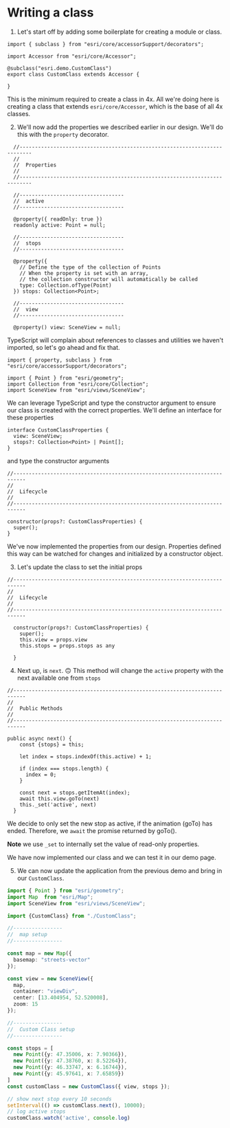 # Writing a class

1.  Let's start off by adding some boilerplate for creating a module or class.

```tsx
import { subclass } from "esri/core/accessorSupport/decorators";

import Accessor from "esri/core/Accessor";

@subclass("esri.demo.CustomClass")
export class CustomClass extends Accessor {

}

```

This is the minimum required to create a class in 4x. All we're doing here is creating a class that extends `esri/core/Accessor`, which is the base of all 4x classes.

2.  We'll now add the properties we described earlier in our design. We'll do this with the `property` decorator.

```tsx
  //--------------------------------------------------------------------------
  //
  //  Properties
  //
  //--------------------------------------------------------------------------

  //----------------------------------
  //  active
  //----------------------------------

  @property({ readOnly: true })
  readonly active: Point = null;

  //----------------------------------
  //  stops
  //----------------------------------

  @property({
    // Define the type of the collection of Points
    // When the property is set with an array,
    // the collection constructor will automatically be called
    type: Collection.ofType(Point)
  }) stops: Collection<Point>;

  //----------------------------------
  //  view
  //----------------------------------

  @property() view: SceneView = null;
```

TypeScript will complain about references to classes and utilities we haven't imported, so let's go ahead and fix that.

```tsx
import { property, subclass } from "esri/core/accessorSupport/decorators";

import { Point } from "esri/geometry";
import Collection from "esri/core/Collection";
import SceneView from "esri/views/SceneView";

```

We can leverage TypeScript and type the constructor argument to ensure our class is created with the correct properties. We'll define an interface for these properties

```tsx
interface CustomClassProperties {
  view: SceneView;
  stops?: Collection<Point> | Point[];
}
```

and type the constructor arguments

```tsx
//--------------------------------------------------------------------------
//
//  Lifecycle
//
//--------------------------------------------------------------------------

constructor(props?: CustomClassProperties) {
  super();
}
```

We've now implemented the properties from our design. Properties defined this way can be watched for changes and initialized by a constructor object.

3.  Let's update the class to set the initial props

```tsx
//--------------------------------------------------------------------------
//
//  Lifecycle
//
//--------------------------------------------------------------------------

  constructor(props?: CustomClassProperties) {
    super();
    this.view = props.view
    this.stops = props.stops as any
    
  }
```



4.  Next up, is `next`. 🙃 This method will change the `active` property with the next available one from `stops`

```tsx
//--------------------------------------------------------------------------
//
//  Public Methods
//
//--------------------------------------------------------------------------

public async next() {
    const {stops} = this;

    let index = stops.indexOf(this.active) + 1;

    if (index === stops.length) {
      index = 0;
    }

    const next = stops.getItemAt(index);
    await this.view.goTo(next)
    this._set('active', next)
  }
```
We decide to only set the new stop as active, if the animation (goTo) has ended. Therefore, we `await` the promise returned by goTo().

**Note** we use `_set` to internally set the value of read-only properties.

We have now implemented our class and we can test it in our demo page.

5.  We can now update the application from the previous demo and bring in our `CustomClass`.

```ts
import { Point } from "esri/geometry";
import Map  from "esri/Map";
import SceneView from "esri/views/SceneView";

import {CustomClass} from "./CustomClass";

//----------------
//  map setup
//----------------

const map = new Map({
  basemap: "streets-vector"
});

const view = new SceneView({
  map,
  container: "viewDiv",
  center: [13.404954, 52.520008],
  zoom: 15
});

//----------------
//  Custom Class setup
//----------------

const stops = [
  new Point({y: 47.35006, x: 7.90366}),
  new Point({y: 47.38760, x: 8.52264}),
  new Point({y: 46.33747, x: 6.16744}),
  new Point({y: 45.97641, x: 7.65859})
]
const customClass = new CustomClass({ view, stops });

// show next stop every 10 seconds
setInterval(() => customClass.next(), 10000);
// log active stops
customClass.watch('active', console.log)

```
